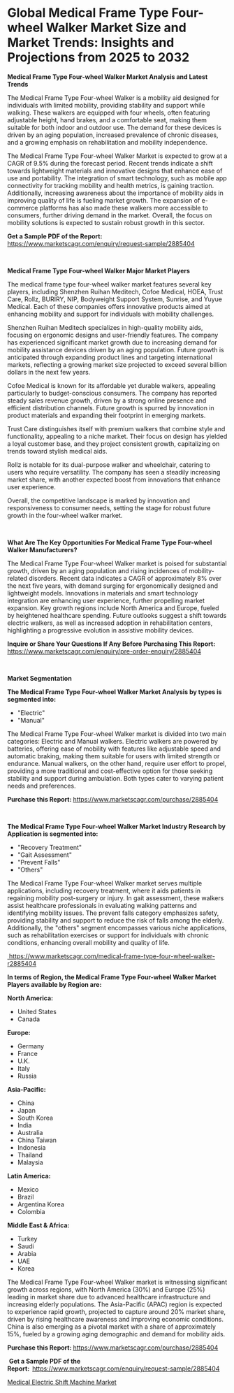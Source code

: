 <p><h1>Global Medical Frame Type Four-wheel Walker Market Size and Market Trends: Insights and Projections from 2025 to 2032</h1></p><p><strong>Medical Frame Type Four-wheel Walker Market Analysis and Latest Trends</strong></p>
<p><p>The Medical Frame Type Four-wheel Walker is a mobility aid designed for individuals with limited mobility, providing stability and support while walking. These walkers are equipped with four wheels, often featuring adjustable height, hand brakes, and a comfortable seat, making them suitable for both indoor and outdoor use. The demand for these devices is driven by an aging population, increased prevalence of chronic diseases, and a growing emphasis on rehabilitation and mobility independence.</p><p>The Medical Frame Type Four-wheel Walker Market is expected to grow at a CAGR of 9.5% during the forecast period. Recent trends indicate a shift towards lightweight materials and innovative designs that enhance ease of use and portability. The integration of smart technology, such as mobile app connectivity for tracking mobility and health metrics, is gaining traction. Additionally, increasing awareness about the importance of mobility aids in improving quality of life is fueling market growth. The expansion of e-commerce platforms has also made these walkers more accessible to consumers, further driving demand in the market. Overall, the focus on mobility solutions is expected to sustain robust growth in this sector.</p></p>
<p><strong>Get a Sample PDF of the Report:&nbsp;</strong> <a href="https://www.marketscagr.com/enquiry/request-sample/2885404?utm_campaign=2565&utm_medium=2&utm_source=Github&utm_content=ia&utm_term=13032025&utm_id=medical-frame-type-four-wheel-walker">https://www.marketscagr.com/enquiry/request-sample/2885404</a></p>
<p>&nbsp;</p>
<p><strong>Medical Frame Type Four-wheel Walker Major Market Players</strong></p>
<p><p>The medical frame type four-wheel walker market features several key players, including Shenzhen Ruihan Meditech, Cofoe Medical, HOEA, Trust Care, Rollz, BURIRY, NIP, Bodyweight Support System, Sunrise, and Yuyue Medical. Each of these companies offers innovative products aimed at enhancing mobility and support for individuals with mobility challenges.</p><p>Shenzhen Ruihan Meditech specializes in high-quality mobility aids, focusing on ergonomic designs and user-friendly features. The company has experienced significant market growth due to increasing demand for mobility assistance devices driven by an aging population. Future growth is anticipated through expanding product lines and targeting international markets, reflecting a growing market size projected to exceed several billion dollars in the next few years.</p><p>Cofoe Medical is known for its affordable yet durable walkers, appealing particularly to budget-conscious consumers. The company has reported steady sales revenue growth, driven by a strong online presence and efficient distribution channels. Future growth is spurred by innovation in product materials and expanding their footprint in emerging markets.</p><p>Trust Care distinguishes itself with premium walkers that combine style and functionality, appealing to a niche market. Their focus on design has yielded a loyal customer base, and they project consistent growth, capitalizing on trends toward stylish medical aids.</p><p>Rollz is notable for its dual-purpose walker and wheelchair, catering to users who require versatility. The company has seen a steadily increasing market share, with another expected boost from innovations that enhance user experience.</p><p>Overall, the competitive landscape is marked by innovation and responsiveness to consumer needs, setting the stage for robust future growth in the four-wheel walker market.</p></p>
<p>&nbsp;</p>
<p><strong>What Are The Key Opportunities For Medical Frame Type Four-wheel Walker Manufacturers?</strong></p>
<p><p>The Medical Frame Type Four-wheel Walker market is poised for substantial growth, driven by an aging population and rising incidences of mobility-related disorders. Recent data indicates a CAGR of approximately 8% over the next five years, with demand surging for ergonomically designed and lightweight models. Innovations in materials and smart technology integration are enhancing user experience, further propelling market expansion. Key growth regions include North America and Europe, fueled by heightened healthcare spending. Future outlooks suggest a shift towards electric walkers, as well as increased adoption in rehabilitation centers, highlighting a progressive evolution in assistive mobility devices.</p></p>
<p><strong>Inquire or Share Your Questions If Any Before Purchasing This Report:</strong> <a href="https://www.marketscagr.com/enquiry/pre-order-enquiry/2885404?utm_campaign=2565&utm_medium=2&utm_source=Github&utm_content=ia&utm_term=13032025&utm_id=medical-frame-type-four-wheel-walker">https://www.marketscagr.com/enquiry/pre-order-enquiry/2885404</a></p>
<p>&nbsp;</p>
<p><strong>Market Segmentation</strong></p>
<p><strong>The Medical Frame Type Four-wheel Walker Market Analysis by types is segmented into:</strong></p>
<p><ul><li>"Electric"</li><li>"Manual"</li></ul></p>
<p><p>The Medical Frame Type Four-wheel Walker market is divided into two main categories: Electric and Manual walkers. Electric walkers are powered by batteries, offering ease of mobility with features like adjustable speed and automatic braking, making them suitable for users with limited strength or endurance. Manual walkers, on the other hand, require user effort to propel, providing a more traditional and cost-effective option for those seeking stability and support during ambulation. Both types cater to varying patient needs and preferences.</p></p>
<p><strong>Purchase this Report:&nbsp;</strong><a href="https://www.marketscagr.com/purchase/2885404?utm_campaign=2565&utm_medium=2&utm_source=Github&utm_content=ia&utm_term=13032025&utm_id=medical-frame-type-four-wheel-walker">https://www.marketscagr.com/purchase/2885404</a></p>
<p>&nbsp;</p>
<p><strong>The Medical Frame Type Four-wheel Walker Market Industry Research by Application is segmented into:</strong></p>
<p><ul><li>"Recovery Treatment"</li><li>"Gait Assessment"</li><li>"Prevent Falls"</li><li>"Others"</li></ul></p>
<p><p>The Medical Frame Type Four-wheel Walker market serves multiple applications, including recovery treatment, where it aids patients in regaining mobility post-surgery or injury. In gait assessment, these walkers assist healthcare professionals in evaluating walking patterns and identifying mobility issues. The prevent falls category emphasizes safety, providing stability and support to reduce the risk of falls among the elderly. Additionally, the "others" segment encompasses various niche applications, such as rehabilitation exercises or support for individuals with chronic conditions, enhancing overall mobility and quality of life.</p></p>
<p><a href="https://www.marketscagr.com/medical-frame-type-four-wheel-walker-r2885404?utm_campaign=2565&utm_medium=2&utm_source=Github&utm_content=ia&utm_term=13032025&utm_id=medical-frame-type-four-wheel-walker">&nbsp;https://www.marketscagr.com/medical-frame-type-four-wheel-walker-r2885404</a></p>
<p><strong>In terms of Region, the Medical Frame Type Four-wheel Walker Market Players available by Region are:</strong></p>
<p>
    <p> <strong> North America: </strong>
        <ul>
            <li>United States</li>
            <li>Canada</li>
        </ul>
        </p> 
    <p> <strong> Europe: </strong>
        <ul>
            <li>Germany</li>
            <li>France</li>
            <li>U.K.</li>
            <li>Italy</li>
            <li>Russia</li>
        </ul>
        </p> 
    <p> <strong> Asia-Pacific: </strong>
        <ul>
            <li>China</li>
            <li>Japan</li>
            <li>South Korea</li>
            <li>India</li>
            <li>Australia</li>
            <li>China Taiwan</li>
            <li>Indonesia</li>
            <li>Thailand</li>
            <li>Malaysia</li>
        </ul>
        </p> 
    <p> <strong> Latin America: </strong>
        <ul>
            <li>Mexico</li>
            <li>Brazil</li>
            <li>Argentina Korea</li>
            <li>Colombia</li>
        </ul>
        </p> 
    <p> <strong> Middle East & Africa: </strong>
        <ul>
            <li>Turkey</li>
            <li>Saudi</li>
            <li>Arabia</li>
            <li>UAE</li>
            <li>Korea</li>
        </ul>
    </p>
    </p>
<p><p>The Medical Frame Type Four-wheel Walker market is witnessing significant growth across regions, with North America (30%) and Europe (25%) leading in market share due to advanced healthcare infrastructure and increasing elderly populations. The Asia-Pacific (APAC) region is expected to experience rapid growth, projected to capture around 20% market share, driven by rising healthcare awareness and improving economic conditions. China is also emerging as a pivotal market with a share of approximately 15%, fueled by a growing aging demographic and demand for mobility aids.</p></p>
<p><strong>Purchase this Report: </strong><a href="https://www.marketscagr.com/purchase/2885404?utm_campaign=2565&utm_medium=2&utm_source=Github&utm_content=ia&utm_term=13032025&utm_id=medical-frame-type-four-wheel-walker">https://www.marketscagr.com/purchase/2885404</a></p>
<p>&nbsp;<strong>Get a Sample PDF of the Report:&nbsp;&nbsp;</strong><a href="https://www.marketscagr.com/enquiry/request-sample/2885404?utm_campaign=2565&utm_medium=2&utm_source=Github&utm_content=ia&utm_term=13032025&utm_id=medical-frame-type-four-wheel-walker">https://www.marketscagr.com/enquiry/request-sample/2885404</a></p>
<p><strong></strong></p>
<p><p><a href="https://github.com/shirleenfraker87/Market-Research-Report-List-1/blob/main/medical-electric-shift-machine-market.md?utm_campaign=2565&utm_medium=2&utm_source=Github&utm_content=ia&utm_term=13032025&utm_id=medical-frame-type-four-wheel-walker">Medical Electric Shift Machine Market</a></p></p>